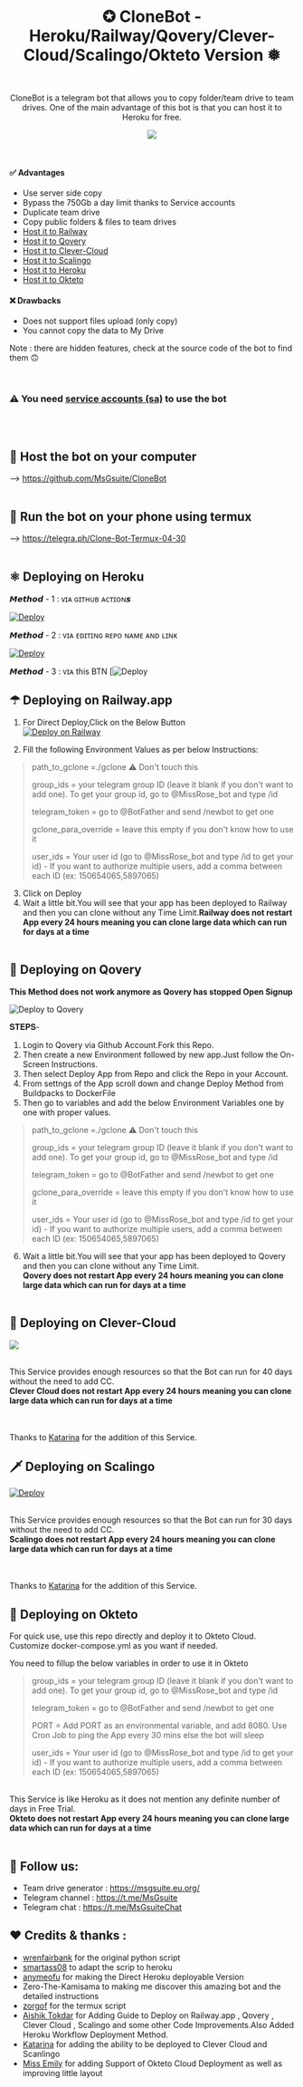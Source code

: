 <h1 align="center">✪ CloneBot - Heroku/Railway/Qovery/Clever-Cloud/Scalingo/Okteto Version ❅<br></h1> 

<br />

<p align="center">CloneBot is a telegram bot that allows you to copy folder/team drive to team drives. One of the main advantage of this bot is that you can host it to Heroku for free.<p/>

<!-- > ## A simple bot to copy and duplicate team drives -->
<p align="center">
  <img src="https://i.imgur.com/QkxmCOp.png" />
</p>

<br />

#### ✅ Advantages
- Use server side copy
- Bypass the 750Gb a day limit thanks to Service accounts
- Duplicate team drive
- Copy public folders & files to team drives
- [Host it to Railway](https://railway.app)
- [Host it to Qovery](https://www.qovery.com/)
- [Host it to Clever-Cloud](https://www.clever-cloud.com)
- [Host it to Scalingo](https://scalingo.com)
- [Host it to Heroku](https://www.heroku.com)
- [Host it to Okteto](https://www.okteto.com)

#### ❌ Drawbacks
- Does not support files upload (only copy)
- You cannot copy the data to My Drive

Note : there are hidden features, check at the source code of the bot to find them 🙃

<br/>

### ⚠ You need [service accounts (sa)](https://telegra.ph/How-to-create-and-use-service-accounts-sa-03-31) to use the bot
<br/><br/>

## 💠 Host the bot on your computer

--> https://github.com/MsGsuite/CloneBot
<br/><br/>

## 📱 Run the bot on your phone using termux

--> https://telegra.ph/Clone-Bot-Termux-04-30
<br/><br/>

## ⚛️ Deploying on Heroku

𝙈𝙚𝙩𝙝𝙤𝙙 - 1 : ᴠɪᴀ ɢɪᴛʜᴜʙ ᴀᴄᴛɪᴏɴ𝙨

[![Deploy](https://telegra.ph/file/e7d224c45cf1d106a28fa.png)](Heroku_Deployment.md)



𝙈𝙚𝙩𝙝𝙤𝙙 - 2 : ᴠɪᴀ ᴇᴅɪᴛɪɴɢ ʀᴇᴘᴏ ɴᴀᴍᴇ ᴀɴᴅ ʟɪɴᴋ

[![Deploy](https://telegra.ph/file/e7d224c45cf1d106a28fa.png)](https://telegra.ph/Temporary-Heroku-Deployment-Method-for-MSGuite-CloneBot-11-23)

𝙈𝙚𝙩𝙝𝙤𝙙 - 3 : ᴠɪᴀ this BTN
[![Deploy](https://dashboard.heroku.com/new?button-url=https%3A%2F%2Fgithub.com%2F&template=https://github.com/msgsuite/clonebot_heroku)


## ☂ Deploying on Railway.app

1. For Direct Deploy,Click on the Below Button<br/>
[![Deploy on Railway](https://railway.app/button.svg)](https://railway.app/new/template?template=https%3A%2F%2Fgithub.com%2Faishik2005%2Fclonebot&envs=group_ids%2Ctelegram_token%2Cgclone_para_override%2Cpath_to_gclone%2Cuser_ids&optionalEnvs=gclone_para_override&group_idsDesc=your+telegram+group+ID+%28leave+it+blank+if+you+don%27t+want+to+add+one%29.+To+get+your+group+id%2C+go+to+%40MissRose_bot+and+type+%2Fid&telegram_tokenDesc=go+to+%40BotFather+and+send+%2Fnewbot+to+get+one&gclone_para_overrideDesc=Dont+fill+any+value+for+this+Var&path_to_gcloneDesc=%E2%9A%A0+Don%27t+touch%2Fchange+this+value.+++++++++++++++++++++++++If+you+see+the+value+empty+then+fill+it+as+%27+.%2Fgclone+%27&user_idsDesc=Your+user+id+%28go+to+%40MissRose_bot+and+type+%2Fid+to+get+your+id%29+-+If+you+want+to+authorize+multiple+users%2C+add+a+comma+between+each+ID+%28ex%3A+150654065%2C5897065%29&referralCode=GD5pqS)

2. Fill the following Environment Values as per below Instructions: 

> path_to_gclone =./gclone  ⚠ Don't touch this
>
> group_ids = your telegram group ID (leave it blank if you don't want to add one). To get your group id, go to @MissRose_bot and type /id
> 
> telegram_token = go to @BotFather and send /newbot to get one
> 
> gclone_para_override = leave this empty if you don't know how to use it
>
> user_ids = Your user id (go to @MissRose_bot and type /id to get your id) - If you want to authorize multiple users, add a comma between each ID (ex: 150654065,5897065)
> 


3. Click on Deploy
4. Wait a little bit.You will see that your app has been deployed to Railway and then you can clone without any Time Limit.<b>Railway does not restart App every 24 hours meaning you can clone large data which can run for days at a time </b><br/><br/>

## 🌟 Deploying on Qovery

<b>This Method does not work anymore as Qovery has stopped Open Signup</b>

<img src="https://i.imgur.com/VT7bQZb.png" alt="Deploy to Qovery"/>

𝐒𝐓𝐄𝐏𝐒-
<BR>
1. Login to Qovery via Github Account.Fork this Repo.
2. Then create a new Environment followed by new app.Just follow the On-Screen Instructions.
3. Then select Deploy App from Repo and click the Repo in your Account.
4. From settngs of the App scroll down and change Deploy Method from Buildpacks to DockerFile
5. Then go to variables and add the below Environment Variables one by one with proper values.
> path_to_gclone =./gclone  ⚠ Don't touch this
>
> group_ids = your telegram group ID (leave it blank if you don't want to add one). To get your group id, go to @MissRose_bot and type /id
> 
> telegram_token = go to @BotFather and send /newbot to get one
> 
> gclone_para_override = leave this empty if you don't know how to use it
>
> user_ids = Your user id (go to @MissRose_bot and type /id to get your id) - If you want to authorize multiple users, add a comma between each ID (ex: 150654065,5897065)

6. Wait a little bit.You will see that your app has been deployed to Qovery and then you can clone without any Time Limit.<b><br/>Qovery does not restart App every 24 hours meaning you can clone large data which can run for days at a time </b><br><br>

## 💎 Deploying on Clever-Cloud

<a href="https://bit.ly/CloneBot_CleverCloud"><img src="https://img.shields.io/badge/Clever%20Cloud%20Deploy%20Guide-grey?style=for-the-badge&logo=telegraph"></a>

<br>This Service provides enough resources so that the Bot can run for 40 days without the need to add CC.<b><br/>Clever Cloud does not restart App every 24 hours meaning you can clone large data which can run for days at a time </b><br><br>

<br>Thanks to [Katarina](https://github.com/tiararosebiezetta) for the addition of this Service.

## 🗡️ Deploying on Scalingo

[![Deploy](https://cdn.scalingo.com/deploy/button.svg)](https://dashboard.scalingo.com/create/app?source=https://github.com/tiararosebiezetta/CloneBot_Scalingo)

<br>This Service provides enough resources so that the Bot can run for 30 days without the need to add CC.<b><br/>Scalingo does not restart App every 24 hours meaning you can clone large data which can run for days at a time </b><br><br>

<br>Thanks to [Katarina](https://github.com/tiararosebiezetta) for the addition of this Service.

## 💫 Deploying on Okteto

For quick use, use this repo directly and deploy it to Okteto Cloud. Customize docker-compose.yml as you want if needed.

You need to fillup the below variables in order to use it in Okteto 

> group_ids = your telegram group ID (leave it blank if you don't want to add one). To get your group id, go to @MissRose_bot and type /id
> 
> telegram_token = go to @BotFather and send /newbot to get one
> 
> PORT = Add PORT as an environmental variable, and add 8080. Use Cron Job to ping the App every 30 mins else the bot will sleep
>
> user_ids = Your user id (go to @MissRose_bot and type /id to get your id) - If you want to authorize multiple users, add a comma between each ID (ex: 150654065,5897065)

<br>This Service is like Heroku as it does not mention any definite number of days in Free Trial.<b><br/>Okteto does not restart App every 24 hours meaning you can clone large data which can run for days at a time </b><br><br>

## 📢 Follow us:
- Team drive generator : https://msgsuite.eu.org/
- Telegram channel : https://t.me/MsGsuite
- Telegram chat : https://t.me/MsGsuiteChat

## ❤️ Credits & thanks :
- [wrenfairbank](https://github.com/wrenfairbank/telegram_gcloner) for the original python script
- [smartass08](https://github.com/smartass08/telegram_gcloner) to adapt the scrip to heroku
- [anymeofu](https://github.com/anymeofu/CloneBot) for making the Direct Heroku deployable Version
- Zero-The-Kamisama to making me discover this amazing bot and the detailed instructions
- [zorgof](https://t.me/zorgof) for the termux script
- [Aishik Tokdar](https://github.com/aishik2005) for Adding Guide to Deploy on Railway.app , Qovery , Clever Cloud , Scalingo and some other Code Improvements.Also Added Heroku Workflow Deployment Method.
- [Katarina](https://github.com/tiararosebiezetta) for adding the ability to be deployed to Clever Cloud and Scanlingo
- [Miss Emily](https://github.com/missemily2022) for adding Support of Okteto Cloud Deployment as well as improving little layout
